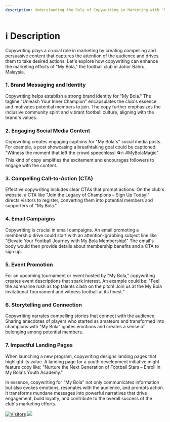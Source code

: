```yaml
---
description: Understanding the Role of Copywriting in Marketing with "My Bola"
---
```


# ℹ Description

Copywriting plays a crucial role in marketing by creating compelling and persuasive content that captures the attention of the audience and drives them to take desired actions. Let's explore how copywriting can enhance the marketing efforts of "My Bola," the football club in Johor Bahru, Malaysia.

### **1. Brand Messaging and Identity**

Copywriting helps establish a strong brand identity for "My Bola." The tagline "Unleash Your Inner Champion" encapsulates the club's essence and motivates potential members to join. The copy further emphasizes the inclusive community spirit and vibrant football culture, aligning with the brand's values.

### **2. Engaging Social Media Content**

Copywriting creates engaging captions for "My Bola's" social media posts. For example, a post showcasing a breathtaking goal could be captioned: "Witness the moment that left the crowd speechless! ⚽🔥 #MyBolaMagic" This kind of copy amplifies the excitement and encourages followers to engage with the content.

### **3. Compelling Call-to-Action (CTA)**

Effective copywriting includes clear CTAs that prompt actions. On the club's website, a CTA like "Join the Legacy of Champions – Sign Up Today!" directs visitors to register, converting them into potential members and supporters of "My Bola."

### **4. Email Campaigns**

Copywriting is crucial in email campaigns. An email promoting a membership drive could start with an attention-grabbing subject line like "Elevate Your Football Journey with My Bola Membership!" The email's body would then provide details about membership benefits and a CTA to sign up.

### **5. Event Promotion**

For an upcoming tournament or event hosted by "My Bola," copywriting creates event descriptions that spark interest. An example could be: "Feel the adrenaline rush as top talents clash on the pitch! Join us at the My Bola Invitational Tournament and witness football at its finest."

### **6. Storytelling and Connection**

Copywriting narrates compelling stories that connect with the audience. Sharing anecdotes of players who started as amateurs and transformed into champions with "My Bola" ignites emotions and creates a sense of belonging among potential members.

### **7. Impactful Landing Pages**

When launching a new program, copywriting designs landing pages that highlight its value. A landing page for a youth development initiative might feature copy like: "Nurture the Next Generation of Football Stars – Enroll in My Bola's Youth Academy."

In essence, copywriting for "My Bola" not only communicates information but also evokes emotions, resonates with the audience, and prompts action. It transforms mundane messages into powerful narratives that drive engagement, build loyalty, and contribute to the overall success of the club's marketing efforts.

[![Visitors](https://api.visitorbadge.io/api/visitors?path=https%3A%2F%2Fgithub.com%2Fdrshahizan&labelColor=%23697689&countColor=%23555555&style=plastic)](https://visitorbadge.io/status?path=https%3A%2F%2Fgithub.com%2Fdrshahizan)
![](https://hit.yhype.me/github/profile?user_id=81284918)
